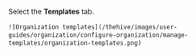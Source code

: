 Select the **Templates** tab.

    ![Organization templates](/thehive/images/user-guides/organization/configure-organization/manage-templates/organization-templates.png)